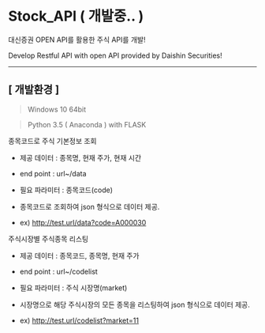 # Stock_API ( 개발중.. )

대신증권 OPEN API를 활용한 주식 API를 개발!

Develop Restful API with open API provided by Daishin Securities!

***

## [ 개발환경 ]

> Windows 10 64bit

> Python 3.5 ( Anaconda ) with FLASK




종목코드로 주식 기본정보 조회


 - 제공 데이터 : 종목명, 현재 주가, 현재 시간
 
 - end point : url~/data
 
 - 필요 파라미터 : 종목코드(code)
 
 - 종목코드로 조회하여 json 형식으로 데이터 제공.
 
 - ex) http://test.url/data?code=A000030
 

주식시장별 주식종목 리스팅


 - 제공 데이터 : 종목코드, 종목명, 현재 주가
 
 - end point : url~/codelist
 
 - 필요 파라미터 : 주식 시장명(market)
 
 - 시장명으로 해당 주식시장의 모든 종목을 리스팅하여 json 형식으로 데이터 제공.
 
 - ex) http://test.url/codelist?market=11

